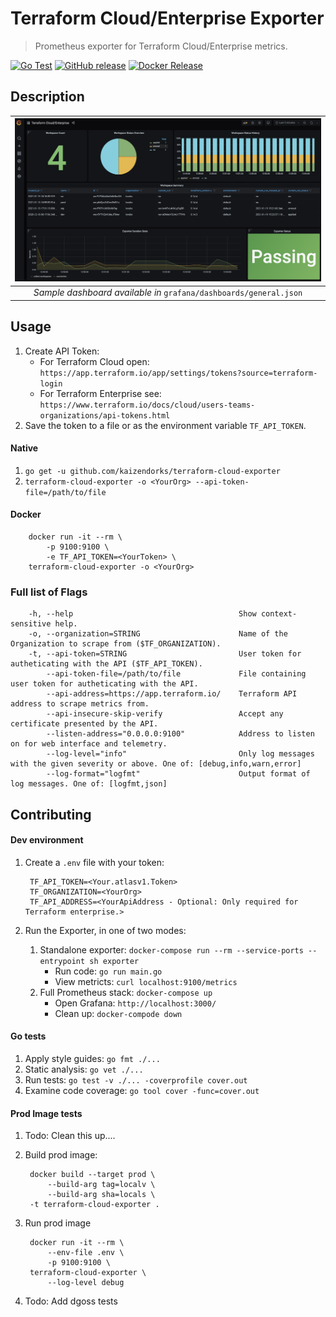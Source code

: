 # Terraform Cloud/Enterprise Exporter
>Prometheus exporter for Terraform Cloud/Enterprise metrics.

[![Go Test](https://github.com/kaizendorks/terraform-cloud-exporter/workflows/Go%20Test/badge.svg)](https://github.com//kaizendorks/terraform-cloud-exporter/actions?workflow=Go%20Test)
[![GitHub release](https://img.shields.io/github/release/kaizendorks/terraform-cloud-exporter.svg)](https://github.com//kaizendorks/terraform-cloud-exporter/releases/latest)
[![Docker Release](https://github.com/kaizendorks/terraform-cloud-exporter/workflows/Docker%20Release/badge.svg)](https://github.com//kaizendorks/terraform-cloud-exporter/actions?workflow=Docker%20Release)


## Description
| ![Sample Dashboard](workspace-dasbhoard.png?raw=true "Sample Dashboard") |
|:--:|
| *Sample dashboard available in* `grafana/dashboards/general.json` |

## Usage
1. Create API Token:
    * For Terraform Cloud open: `https://app.terraform.io/app/settings/tokens?source=terraform-login`
    * For Terraform Enterprise see: `https://www.terraform.io/docs/cloud/users-teams-organizations/api-tokens.html`
1. Save the token to a file or as the environment variable `TF_API_TOKEN`.

#### Native
1. `go get -u github.com/kaizendorks/terraform-cloud-exporter`
1. `terraform-cloud-exporter -o <YourOrg> --api-token-file=/path/to/file`

#### Docker

        docker run -it --rm \
            -p 9100:9100 \
            -e TF_API_TOKEN=<YourToken> \
        terraform-cloud-exporter -o <YourOrg>

### Full list of Flags

        -h, --help                                     Show context-sensitive help.
        -o, --organization=STRING                      Name of the Organization to scrape from ($TF_ORGANIZATION).
        -t, --api-token=STRING                         User token for autheticating with the API ($TF_API_TOKEN).
            --api-token-file=/path/to/file             File containing user token for autheticating with the API.
            --api-address=https://app.terraform.io/    Terraform API address to scrape metrics from.
            --api-insecure-skip-verify                 Accept any certificate presented by the API.
            --listen-address="0.0.0.0:9100"            Address to listen on for web interface and telemetry.
            --log-level="info"                         Only log messages with the given severity or above. One of: [debug,info,warn,error]
            --log-format="logfmt"                      Output format of log messages. One of: [logfmt,json]

## Contributing
#### Dev environment
1. Create a `.env` file with your token:

        TF_API_TOKEN=<Your.atlasv1.Token>
        TF_ORGANIZATION=<YourOrg>
        TF_API_ADDRESS=<YourApiAddress - Optional: Only required for Terraform enterprise.>
1. Run the Exporter, in one of two modes:
    1. Standalone exporter: `docker-compose run --rm --service-ports --entrypoint sh exporter`
        * Run code: `go run main.go`
        * View metricts: `curl localhost:9100/metrics`
    1. Full Prometheus stack: `docker-compose up`
        * Open Grafana: `http://localhost:3000/`
        * Clean up: `docker-compode down`

#### Go tests
1. Apply style guides: `go fmt ./...`
1. Static analysis: `go vet ./...`
1. Run tests: `go test -v ./... -coverprofile cover.out`
1. Examine code coverage: `go tool cover -func=cover.out`

#### Prod Image tests
1. Todo: Clean this up....
1. Build prod image:

        docker build --target prod \
            --build-arg tag=localv \
            --build-arg sha=locals \
        -t terraform-cloud-exporter .
1. Run prod image

        docker run -it --rm \
            --env-file .env \
            -p 9100:9100 \
        terraform-cloud-exporter \
            --log-level debug
1. Todo: Add dgoss tests
